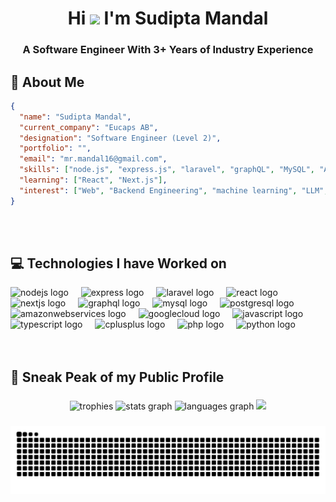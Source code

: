<h1 align="center">Hi <img src="https://media.giphy.com/media/hvRJCLFzcasrR4ia7z/giphy.gif" width="28"> I'm Sudipta Mandal</h1>
<h3 align="center">A Software Engineer With 3+ Years of Industry Experience</h3>


## 📄 About Me
```json
{
  "name": "Sudipta Mandal",
  "current_company": "Eucaps AB",
  "designation": "Software Engineer (Level 2)",
  "portfolio": "",
  "email": "mr.mandal16@gmail.com",
  "skills": ["node.js", "express.js", "laravel", "graphQL", "MySQL", "AWS"],
  "learning": ["React", "Next.js"],
  "interest": ["Web", "Backend Engineering", "machine learning", "LLM", "Database", "Distributed System", "Cloud", "System Design"]
}
```

<div>
  <br> <br>
</div>

## 💻 Technologies I have Worked on

<div align="left">
  <img src="https://cdn.jsdelivr.net/gh/devicons/devicon/icons/nodejs/nodejs-original.svg" height="40" alt="nodejs logo"  />
  <img width="12" />
  <img src="https://cdn.jsdelivr.net/gh/devicons/devicon/icons/express/express-original.svg" height="40" alt="express logo"  />
  <img width="12" />
  <img src="https://cdn.jsdelivr.net/gh/devicons/devicon/icons/laravel/laravel-original.svg" height="40" alt="laravel logo"  />
  <img width="12" />
  <img src="https://cdn.jsdelivr.net/gh/devicons/devicon/icons/react/react-original.svg" height="40" alt="react logo"  />
  <img width="12" />
  <img src="https://cdn.jsdelivr.net/gh/devicons/devicon/icons/nextjs/nextjs-original.svg" height="40" alt="nextjs logo"  />
  <img width="12" />
  <img src="https://cdn.jsdelivr.net/gh/devicons/devicon/icons/graphql/graphql-plain.svg" height="40" alt="graphql logo"  />
  <img width="12" />
  <img src="https://cdn.jsdelivr.net/gh/devicons/devicon/icons/mysql/mysql-original.svg" height="40" alt="mysql logo"  />
  <img width="12" />
  <img src="https://cdn.jsdelivr.net/gh/devicons/devicon/icons/postgresql/postgresql-original.svg" height="40" alt="postgresql logo"  />
  <img width="12" />
  <img src="https://cdn.jsdelivr.net/gh/devicons/devicon/icons/amazonwebservices/amazonwebservices-line-wordmark.svg" height="40" alt="amazonwebservices logo"  />
  <img width="12" />
  <img src="https://cdn.jsdelivr.net/gh/devicons/devicon/icons/googlecloud/googlecloud-original.svg" height="40" alt="googlecloud logo"  />
  <img width="12" />
  <img src="https://cdn.jsdelivr.net/gh/devicons/devicon/icons/javascript/javascript-original.svg" height="40" alt="javascript logo"  />
  <img width="12" />
  <img src="https://cdn.jsdelivr.net/gh/devicons/devicon/icons/typescript/typescript-original.svg" height="40" alt="typescript logo"  />
  <img width="12" />
  <img src="https://cdn.jsdelivr.net/gh/devicons/devicon/icons/cplusplus/cplusplus-original.svg" height="40" alt="cplusplus logo"  />
  <img width="12" />
  <img src="https://cdn.jsdelivr.net/gh/devicons/devicon/icons/php/php-original.svg" height="40" alt="php logo"  />
  <img width="12" />
  <img src="https://cdn.jsdelivr.net/gh/devicons/devicon/icons/python/python-original.svg" height="40" alt="python logo"  />
</div>
<div>
  <br> <br>
</div>

## 🔎 Sneak Peak of my Public Profile

###

<div align="center">
  <img src="https://github-profile-trophy.vercel.app/?username=mrmandalnsu&row=1&column=5&theme=onedark&margin-w=5&order=1" height="100" alt="trophies" />
  <img src="https://github-readme-stats.vercel.app/api?username=MrMandalNSU&hide_title=false&hide_rank=false&show_icons=true&include_all_commits=true&count_private=true&disable_animations=false&theme=dracula&locale=en&hide_border=false&order=2" height="150" alt="stats graph" />
  <img src="https://github-readme-stats.vercel.app/api/top-langs?username=MrMandalNSU&locale=en&hide_title=false&layout=compact&card_width=320&langs_count=5&theme=dracula&hide_border=false&order=3" height="150" alt="languages graph" />

  <a href="https://codeforces.com/profile/mr_mandal">
  <img src="https://codeforces-readme-stats.vercel.app/api/card?username=mr_mandal&theme=dracula&order=4" height="150" />
  </a>


</div>




###

<img src="https://raw.githubusercontent.com/MrMandalNSU/MrMandalNSU/output/snake.svg" alt="Snake animation" />

###
